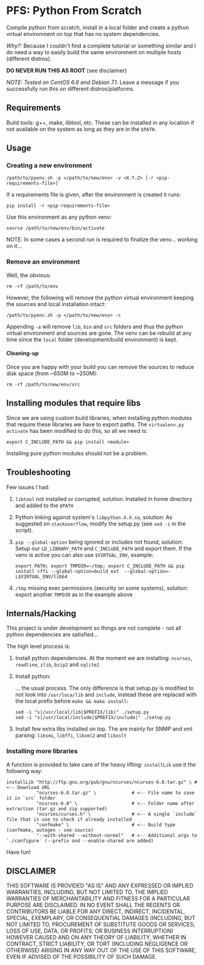  
# PFS: Python From Scratch #

Compile python from scratch, install in a local folder and create a python virtual
environment on top that has no system dependencies.

_Why?:_ Because I couldn't find a complete tutorial or something similar and I 
do need a way to easily build the same environment on multiple hosts (different 
distros).

**DO NEVER RUN THIS AS ROOT** (see disclaimer)

_NOTE: Tested on CentOS 6.6 and Debian 7.1_. Leave a message if you successfully
run this on different distros/platforms.


## Requirements ##

Build tools: g++, make, libtool, etc. These can be installed in any location if
not available on the system as long as they are in the `$PATH`.

## Usage ##

### Creating a new environment ###

    /path/to/pyenv.sh -p </path/to/new/env> -v <X.Y.Z> [-r <pip-requirements-file>]
    
If a requirements file is given, after the environment is created it runs:

    pip install -r <pip-requirements-file>
    
Use this environment as any python venv:

    source /path/to/new/env/bin/activate
    
NOTE: In some cases a second run is required to finalize the venv... working on
it...
    
### Remove an environment ###

Well, the obvious:

    rm -rf /path/to/env
    
However, the following will remove the  python virtual environment keeping the
sources and local installation intact:

    /path/to/pyenv.sh -p </path/to/new/env> -c
    
Appending `-a` will remove `lib`, `bin` and `src` folders and thus the python
virtual environment and sources are gone. The venv can be rebuild at any time 
since the `local` folder (development/build environment) is kept.

#### Cleaning-up ####

Once you are happy with your build you can remove the sources to reduce disk
space (from ~650M to ~250M):

    rm -rf /path/to/new/env/src


## Installing modules that require libs ##

Since we are using custom build libraries, when installing python modules that 
require these libraries we have to export paths. The `virtualenv.py` `activate`
has been modified to do this, so all we need is:

    export C_INCLUDE_PATH && pip install <module>
    
Installing pure python modules should not be a problem.

## Troubleshooting ##

Few issues I had:

1.  `libtool` not installed or corrupted, solution: Installed in home directory 
     and added to the `$PATH`
2.  Python linking against system's `libpython.X.X.so`, solution: As suggested 
    on `stackoverflow`, modify the setup.py (see `sed -i` in the script).
3.  `pip --global-option` being ignored or includes not found, solution: Setup 
     our `LD_LIBRARY_PATH` and `C_INCLUDE_PATH` and export them. If the venv is
     active you can also use `$VIRTUAL_ENV`, example:
     
     ```
     export PATH; export TMPDIR=~/tmp; export C_INCLUDE_PATH && pip install cffi --global-option=build_ext  --global-option=-L$VIRTUAL_ENV/lib64
     ```
4.  `/tmp` missing exec permissions (security on some systems), solution: export
    another `TMPDIR` as in the example above
    

## Internals/Hacking ##

This project is under development so things are not complete - not all python
dependencies are satisfied... 

The high level process is:

1.  Install python dependencies. At the moment we are installing: `ncurses`,
    `readline`, `zlib`, `bzip2` and `sqlite2`
    
2.  Install python:
    
    ... the usual process. The only difference is that setup.py is modified to 
    not look into `/usr/loca/lib` and `include`, instead these are replaced with
    the local prefix before `make && make install`:
    
    ```
    sed -i "s|/usr/local/lib|$PREFIX/lib|" ./setup.py
    sed -i "s|/usr/local/include|$PREFIX/include|" ./setup.py
    
    ```
    
3.  Install few extra libs installed on top. The are mainly for SNMP and xml
    parsing: `libsmi`, `libffi`, `libxml2` and `libxslt`
    
### Installing more libraries

A function is provided to take care of the heavy lifting: `installLib` use it
the following way:

    installLib "http://ftp.gnu.org/pub/gnu/ncurses/ncurses-6.0.tar.gz" \ # <-- Download URL
               "ncurses-6.0.tar.gz" \             # <-- File name to save it in `src` folder
               "ncurses-6.0" \                    # <-- Folder name after extraction (tar.gz and zip supported)
               "ncurses/curses.h" \               # <-- A single `include` file that is use to check if already installed
               "confmake" \                       # <-- Build type (confmake, autogen - see source)
               "--with-shared --without-normal"   # <-- Additional args to `./configure` (--prefix and --enable-shared are added)
               
Have fun!

## **DISCLAIMER** ##

THIS SOFTWARE IS PROVIDED "AS IS" AND ANY EXPRESSED OR IMPLIED WARRANTIES, 
INCLUDING, BUT NOT LIMITED TO, THE IMPLIED WARRANTIES OF MERCHANTABILITY AND 
FITNESS FOR A PARTICULAR PURPOSE ARE DISCLAIMED. IN NO EVENT SHALL THE REGENTS 
OR CONTRIBUTORS BE LIABLE FOR ANY DIRECT, INDIRECT, INCIDENTAL, SPECIAL, 
EXEMPLARY, OR CONSEQUENTIAL DAMAGES (INCLUDING, BUT NOT LIMITED TO, PROCUREMENT 
OF SUBSTITUTE GOODS OR SERVICES; LOSS OF USE, DATA, OR PROFITS; OR BUSINESS 
INTERRUPTION) HOWEVER CAUSED AND ON ANY THEORY OF LIABILITY, WHETHER IN 
CONTRACT, STRICT LIABILITY, OR TORT (INCLUDING NEGLIGENCE OR OTHERWISE) ARISING 
IN ANY WAY OUT OF THE USE OF THIS SOFTWARE, EVEN IF ADVISED OF THE POSSIBILITY 
OF SUCH DAMAGE.
